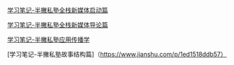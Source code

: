 [学习笔记-半撇私塾全栈新媒体启动篇](https://www.jianshu.com/p/6c15dca7b641)

[学习笔记-半撇私塾全栈新媒体导论篇](https://www.jianshu.com/p/431271019c4b)

[学习笔记-半撇私塾应用传播学](https://www.jianshu.com/p/cf3f6c4eb062)

[学习笔记-半撇私塾故事结构篇]（https://www.jianshu.com/p/1ed1518ddb57）

